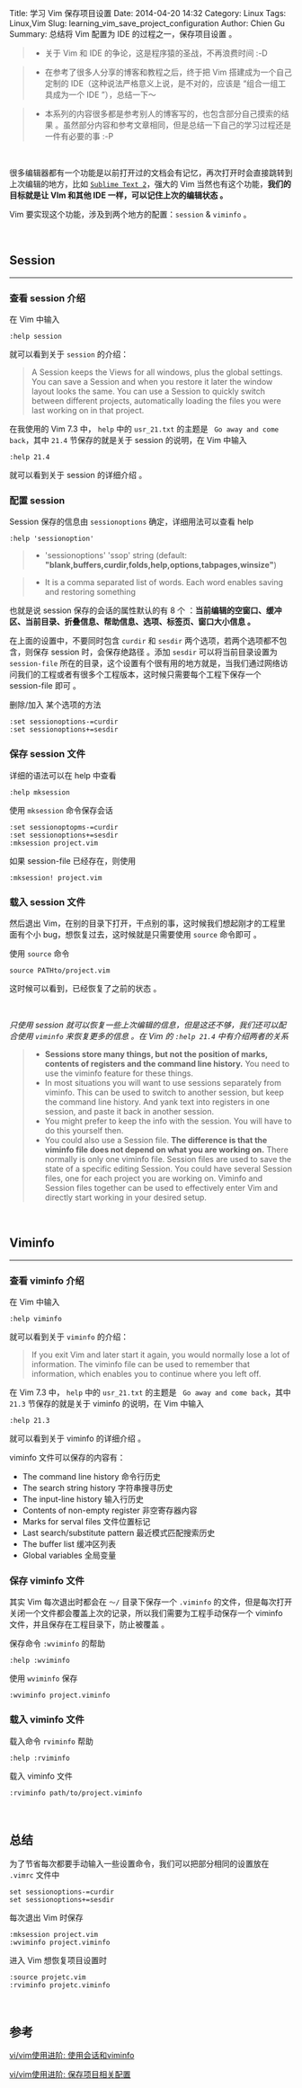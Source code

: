 Title: 学习 Vim 保存项目设置 
Date: 2014-04-20 14:32
Category: Linux
Tags: Linux,Vim
Slug: learning_vim_save_project_configuration
Author: Chien Gu
Summary: 总结将 Vim 配置为 IDE 的过程之一，保存项目设置 。

> + 关于 Vim 和 IDE 的争论，这是程序猿的圣战，不再浪费时间 :-D

> + 在参考了很多人分享的博客和教程之后，终于把 Vim 搭建成为一个自己定制的 IDE（这种说法严格意义上说，是不对的，应该是 “组合一组工具成为一个 IDE ”），总结一下～

> + 本系列的内容很多都是参考别人的博客写的，也包含部分自己摸索的结果 。虽然部分内容和参考文章相同，但是总结一下自己的学习过程还是一件有必要的事 :-P

<br>

很多编辑器都有一个功能是以前打开过的文档会有记忆，再次打开时会直接跳转到上次编辑的地方，比如  [`Sublime Text 2`][sb2]，强大的 Vim 当然也有这个功能，**我们的目标就是让 VIm 和其他 IDE 一样，可以记住上次的编辑状态 。**

Vim 要实现这个功能，涉及到两个地方的配置：`session` & `viminfo` 。

[sb2]: http://www.sublimetext.com/2

<br>

## Session
* * *
### 查看 session 介绍

在 Vim 中输入

    :help session

就可以看到关于 `session` 的介绍：

> A Session keeps the Views for all windows, plus the global settings.  You can save a Session and when you restore it later the window layout looks the same. You can use a Session to quickly switch between different projects, automatically loading the files you were last working on in that project.

在我使用的 Vim 7.3 中， `help` 中的 `usr_21.txt` 的主题是 ` Go away and come back`，其中 `21.4`  节保存的就是关于 session 的说明，在 Vim 中输入

    :help 21.4

就可以看到关于 session 的详细介绍 。

### 配置 session

Session 保存的信息由 `sessionoptions` 确定，详细用法可以查看 help

    :help 'sessionoption'

> + 'sessionoptions' 'ssop' string  (default: **"blank,buffers,curdir,folds,help,options,tabpages,winsize"**)

> + It is a comma separated list of words.  Each word enables saving and restoring something

也就是说 session 保存的会话的属性默认的有 8 个 ：**当前编辑的空窗口、缓冲区、当前目录、折叠信息、帮助信息、选项、标签页、窗口大小信息 。**

在上面的设置中，不要同时包含 `curdir` 和 `sesdir` 两个选项，若两个选项都不包含，则保存 session 时，会保存绝路径 。添加 `sesdir` 可以将当前目录设置为 `session-file`  所在的目录，这个设置有个很有用的地方就是，当我们通过网络访问我们的工程或者有很多个工程版本，这时候只需要每个工程下保存一个 session-file 即可 。

删除/加入 某个选项的方法

    :set sessionoptions-=curdir
    :set sessionoptions+=sesdir

### 保存 session 文件

详细的语法可以在 help 中查看

    :help mksession

使用 `mksession` 命令保存会话

    :set sessionoptopms-=curdir
    :set sessionoptions+=sesdir
    :mksession project.vim
    
如果 session-file 已经存在，则使用

    :mksession! project.vim

### 载入 session 文件

然后退出 Vim，在别的目录下打开，干点别的事，这时候我们想起刚才的工程里面有个小 bug，想恢复过去，这时候就是只需要使用 `source` 命令即可 。

使用 `source` 命令

    source PATHto/project.vim
    
这时候可以看到，已经恢复了之前的状态 。

<br>

*只使用 session 就可以恢复一些上次编辑的信息，但是这还不够，我们还可以配合使用 `viminfo` 来恢复更多的信息 。在 Vim 的 `:help 21.4` 中有介绍两者的关系*

> + **Sessions store many things, but not the position of marks, contents of registers and the command line history.**  You need to use the viminfo feature for these things.
> + In most situations you will want to use sessions separately from viminfo. This can be used to switch to another session, but keep the command line history.  And yank text into registers in one session, and paste it back in another session.
> + You might prefer to keep the info with the session.  You will have to do this yourself then.
> + You could also use a Session file.  **The difference is that the viminfo file does not depend on what you are working on.**  There normally is only one viminfo file.  Session files are used to save the state of a specific editing Session.  You could have several Session files, one for each project you are working on.  Viminfo and Session files together can be used to effectively
enter Vim and directly start working in your desired setup.

<br>

## Viminfo
* * *

### 查看 viminfo 介绍

在 Vim 中输入

    :help viminfo

就可以看到关于 `viminfo` 的介绍：

> If you exit Vim and later start it again, you would normally lose a lot of information.  The viminfo file can be used to remember that information, which enables you to continue where you left off.

在 Vim 7.3 中， `help` 中的 `usr_21.txt` 的主题是 ` Go away and come back`，其中 `21.3`  节保存的就是关于 viminfo 的说明，在 Vim 中输入

    :help 21.3

就可以看到关于 viminfo 的详细介绍 。

viminfo 文件可以保存的内容有：

+ The command line history 命令行历史
+ The search string history 字符串搜寻历史
+ The input-line history 输入行历史
+ Contents of non-empty register 非空寄存器内容
+ Marks for serval files 文件位置标记
+ Last search/substitute pattern 最近模式匹配搜索历史
+ The buffer list 缓冲区列表
+ Global variables 全局变量

### 保存 viminfo 文件

其实 Vim 每次退出时都会在 `～/` 目录下保存一个 `.viminfo` 的文件，但是每次打开关闭一个文件都会覆盖上次的记录，所以我们需要为工程手动保存一个 viminfo 文件，并且保存在工程目录下，防止被覆盖 。

保存命令 `:wviminfo` 的帮助

    :help :wviminfo

使用 `wviminfo` 保存

    :wviminfo project.viminfo

### 载入 viminfo 文件

载入命令 `rviminfo` 帮助

    :help :rviminfo

载入 viminfo 文件

    :rviminfo path/to/project.viminfo

<br>

## 总结

为了节省每次都要手动输入一些设置命令，我们可以把部分相同的设置放在 `.vimrc` 文件中

    set sessionoptions-=curdir
    set sessionoptions+=sesdir

每次退出 Vim 时保存

    :mksession project.vim
    :wviminfo project.viminfo

进入 Vim 想恢复项目设置时

    :source projetc.vim
    :rviminfo projetc.viminfo
    
<br>

## 参考

[vi/vim使用进阶: 使用会话和viminfo](http://easwy.com/blog/archives/advanced-vim-skills-session-file-and-viminfo/)

[vi/vim使用进阶: 保存项目相关配置](http://easwy.com/blog/archives/advanced-vim-skills-save-project-configuration/)
